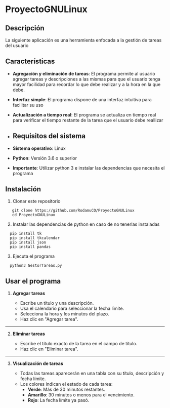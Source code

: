 # ProyectoGNULinux

## Descripción 
La siguiente aplicación es una herramienta enfocada a la gestión de tareas del usuario

## Características 
- **Agregación y eliminación de tareas**: El programa permite al usuario agregar tareas y descripciones a las mismas para que el usuario tenga mayor facilidad para recordar lo que debe realizar y a la hora en la que debe.
- **Interfaz simple**: El programa dispone de una interfaz intuitiva para facilitar su uso
- **Actualización a tiempo real**: El programa se actualiza en tiempo real para verificar el tiempo restante de la tarea que el usuario debe reallizar

- ## Requisitos del sistema
- **Sistema operativo**: Linux
- **Python**: Versión 3.6 o superior
  
- **Importante**: Utilizar python 3 e instalar las dependencias que necesita el programa

## Instalación
1. Clonar este repositorio
```
   git clone https://github.com/RodamuCO/ProyectoGNULinux
   cd ProyectoGNULinux
```
2. Instalar las dependencias de python en caso de no tenerlas instaladas
```
  pip install tk 
  pip install tkcalendar
  pip install json
  pip install pandas
```
3. Ejecuta el programa
```
  python3 GestorTareas.py
```

## Usar el programa

1. **Agregar tareas**

   - Escribe un título y una descripción.  
   - Usa el calendario para seleccionar la fecha límite.  
   - Selecciona la hora y los minutos del plazo.  
   - Haz clic en "Agregar tarea".  

---

2. **Eliminar tareas**

   - Escribe el título exacto de la tarea en el campo de título.  
   - Haz clic en "Eliminar tarea".  

---

3. **Visualización de tareas**

   - Todas las tareas aparecerán en una tabla con su título, descripción y fecha límite.  
   - Los colores indican el estado de cada tarea:  
     - **Verde**: Más de 30 minutos restantes.  
     - **Amarillo**: 30 minutos o menos para el vencimiento.  
     - **Rojo**: La fecha límite ya pasó.  


